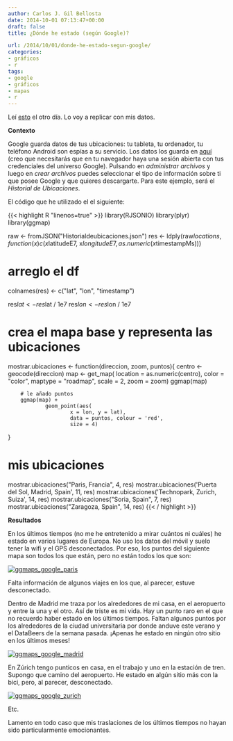 ```yaml
---
author: Carlos J. Gil Bellosta
date: 2014-10-01 07:13:47+00:00
draft: false
title: ¿Dónde he estado (según Google)?

url: /2014/10/01/donde-he-estado-segun-google/
categories:
- gráficos
- r
tags:
- google
- gráficos
- mapas
- r
---
```


Leí [esto](http://educate-r.org//2014/09/26/googlelocations/) el otro día. Lo voy a replicar con mis datos.

**Contexto**

Google guarda datos de tus ubicaciones: tu tableta, tu ordenador, tu teléfono Android son espías a su servicio. Los datos los guarda en [aquí](https://www.google.com/settings/datatools) (creo que necesitarás que en tu navegador haya una sesión abierta con tus credenciales del universo Google). Pulsando en _administrar archivos_ y luego en _crear archivos_ puedes seleccionar el tipo de información sobre ti que posee Google y que quieres descargarte. Para este ejemplo, será el _Historial de Ubicaciones_.

El código que he utilizado el el siguiente:


{{< highlight R "linenos=true" >}}
library(RJSONIO)
library(plyr)
library(ggmap)

raw  <- fromJSON("Historialdeubicaciones.json")
res  <- ldply(raw$locations,
        function(x) c(x$latitudeE7, x$longitudeE7,
                as.numeric(x$timestampMs)))

# arreglo el df
colnames(res) <- c("lat", "lon", "timestamp")

res$lat <- res$lat / 1e7
res$lon <- res$lon / 1e7

# crea el mapa base y representa las ubicaciones
mostrar.ubicaciones <- function(direccion, zoom, puntos){
        centro <- geocode(direccion)
        map <- get_map(
                location = as.numeric(centro),
                color = "color",
                maptype = "roadmap",
                scale = 2,
                zoom = zoom)
        ggmap(map)

        # le añado puntos
        ggmap(map) +
                geom_point(aes(
                        x = lon, y = lat),
                        data = puntos, colour = 'red',
                        size = 4)
}

# mis ubicaciones
mostrar.ubicaciones("Paris, Francia", 4, res)
mostrar.ubicaciones('Puerta del Sol, Madrid, Spain', 11, res)
mostrar.ubicaciones('Technopark, Zurich, Suiza', 14, res)
mostrar.ubicaciones("Soria, Spain", 7, res)
mostrar.ubicaciones("Zaragoza, Spain", 14, res)
{{< / highlight >}}

**Resultados**

En los últimos tiempos (no me he entretenido a mirar cuántos ni cuáles) he estado en varios lugares de Europa. No uso los datos del móvil y suelo tener la wifi y el GPS desconectados. Por eso, los puntos del siguiente mapa son todos los que están, pero no están todos los que son:

[![ggmaps_google_paris](/wp-uploads/2014/10/ggmaps_google_paris.png)
](/wp-uploads/2014/10/ggmaps_google_paris.png)

Falta información de algunos viajes en los que, al parecer, estuve desconectado.

Dentro de Madrid me traza por los alrededores de mi casa, en el aeropuerto y entre la una y el otro. Así de triste es mi vida. Hay un punto raro en el que no recuerdo haber estado en los últimos tiempos. Faltan algunos puntos por los alrededores de la ciudad universitaria por donde anduve este verano y el DataBeers de la semana pasada. ¡Apenas he estado en ningún otro sitio en los últimos meses!

[![ggmaps_google_madrid](/wp-uploads/2014/10/ggmaps_google_madrid.png)
](/wp-uploads/2014/10/ggmaps_google_madrid.png)

En Zúrich tengo punticos en casa, en el trabajo y uno en la estación de tren. Supongo que camino del aeropuerto. He estado en algún sitio más con la bici, pero, al parecer, desconectado.

[![ggmaps_google_zurich](/wp-uploads/2014/10/ggmaps_google_zurich.png)
](/wp-uploads/2014/10/ggmaps_google_zurich.png)

Etc.

Lamento en todo caso que mis traslaciones de los últimos tiempos no hayan sido particularmente emocionantes.
